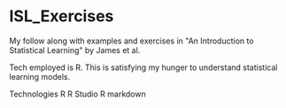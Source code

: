 # ISL_Exercises
My follow along with examples and exercises in "An  Introduction to Statistical Learning" by James et al.

Tech employed is R.
This is satisfying my hunger to understand statistical learning models.


Technologies
R
R Studio
R markdown
